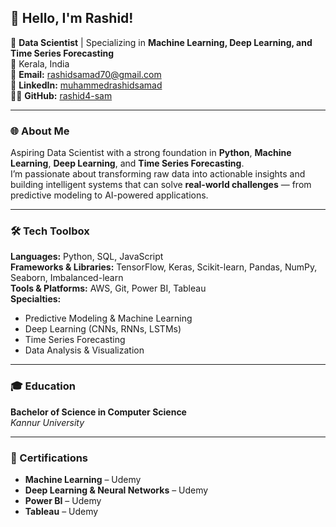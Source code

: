 ## 👋 Hello, I'm Rashid!

🚀 **Data Scientist** | Specializing in **Machine Learning, Deep Learning, and Time Series Forecasting**  
📍 Kerala, India  
📧 **Email:** rashidsamad70@gmail.com  
🔗 **LinkedIn:** [muhammedrashidsamad](https://www.linkedin.com/in/muhammedrashidsamad)  
👨‍💻 **GitHub:** [rashid4-sam](https://github.com/rashid4-sam)

---

### 🌐 About Me  
Aspiring Data Scientist with a strong foundation in **Python**, **Machine Learning**, **Deep Learning**, and **Time Series Forecasting**.  
I’m passionate about transforming raw data into actionable insights and building intelligent systems that can solve **real-world challenges** — from predictive modeling to AI-powered applications.  

---

### 🛠️ Tech Toolbox  
**Languages:** Python, SQL, JavaScript  
**Frameworks & Libraries:** TensorFlow, Keras, Scikit-learn, Pandas, NumPy, Seaborn, Imbalanced-learn  
**Tools & Platforms:** AWS, Git, Power BI, Tableau  
**Specialties:**  
- Predictive Modeling & Machine Learning  
- Deep Learning (CNNs, RNNs, LSTMs)  
- Time Series Forecasting   
- Data Analysis & Visualization  

---

### 🎓 Education  
**Bachelor of Science in Computer Science**  
*Kannur University*  

---

### 📜 Certifications  
- **Machine Learning** – Udemy  
- **Deep Learning & Neural Networks** – Udemy  
- **Power BI** – Udemy  
- **Tableau** – Udemy  
